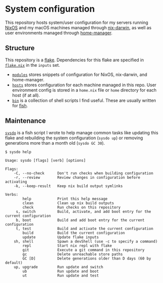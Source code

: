 # System configuration

This repository hosts system/user configuration for my servers running [NixOS](https://nixos.org) and my macOS machines
managed through [nix-darwin](https://github.com/LnL7/nix-darwin), as well as user environments managed through
[home-manager](https://github.com/nix-community/home-manager).

## Structure

This repository is a [flake](https://www.tweag.io/blog/2020-05-25-flakes/).
Dependencies for this flake are specified in [`flake.nix`](./flake.nix) in the `inputs` set.

- [`modules`](./modules) stores snippets of configuration for NixOS, nix-darwin, and home-manager.
- [`hosts`](./hosts) stores configuration for each machine managed in this repo.
  User environment config is stored in a `home.nix` file or `home` directory for each host (if at all).
- [`bin`](./bin) is a collection of shell scripts I find useful. These are usually written for [fish](https://fishshell.com/).

## Maintenance

[`sysdo`](./bin/sysdo) is a fish script I wrote to help manage common tasks like updating
this flake and rebuilding the system configuration (`sysdo up`) or removing
generations more than a month old (`sysdo GC 30`).

`$ sysdo help`
```
Usage: sysdo [flags] [verb] [options]

Flags:
    -C, --no-check      Don't run checks when building configuration
    -r, --review        Review changes in configuration before activating
    -k, --keep-result   Keep nix build output symlinks

Verbs:
        help            Print this help message
        clean           Clean up nix build outputs
        check           Run checks on this repository
     s, switch          Build, activate, and add boot entry for the current configuration
     b, boot            Build and add boot entry for the current configuration
     t, test            Build and activate the current configuration
        build           Build the current configuration
        update          Update flake inputs
    sh, shell           Spawn a devShell (use -c to specify a command)
        repl            Start nix repl with flake
        git             Execute a git command in this repository
        gc              Delete unreachable store paths
        GC [D]          Delete generations older than D days (60 by default)
    up, upgrade         Run update and switch
        ub              Run update and boot
        ut              Run update and test
```
